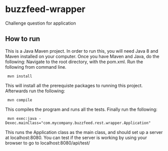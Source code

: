 # buzzfeed-wrapper
Challenge question for application

## How to run

This is a Java Maven project. In order to run this, you will need Java 8 and Maven installed on your computer.
Once you have Maven and Java, do the following:
Navigate to the root directory, with the pom.xml. Run the following from command line.

     mvn install
  
This will install all the prerequiste packages to running this project. Afterwards run the following:

     mvn compile
  
This compiles the program and runs all the tests. Finally run the following:

     mvn exec:java -Dexec.mainClass="com.mycompany.buzzfeed.rest.wrapper.Application"
  
This runs the Application class as the main class, and should set up a server at localhost:8080. You can test if the server is working
by using your browser to go to localhost:8080/api/test/
